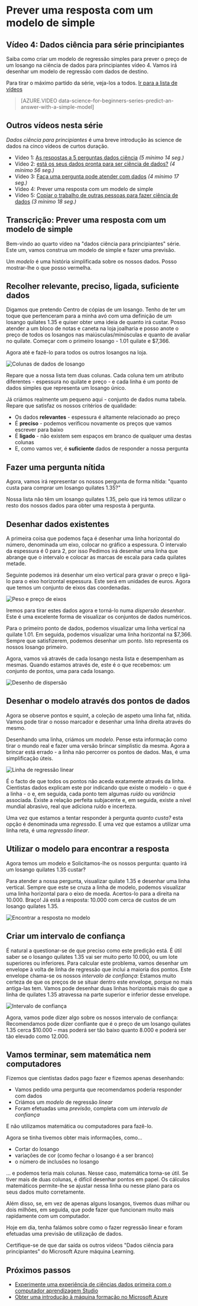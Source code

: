 <properties
   pageTitle="Prever uma resposta com um modelo simple - modelo de regressão | Microsoft Azure"
   description="Como criar um modelo de regressão simples para prever um preço em ciência de dados para principiantes vídeo 4. Inclui uma regressão linear com dados de destino."                                  
   keywords="criar um modelo, modelo simples, predição do preço, modelo de regressão simples"
   services="machine-learning"
   documentationCenter="na"
   authors="cjgronlund"
   manager="jhubbard"
   editor="cjgronlund"/>

<tags
   ms.service="machine-learning"
   ms.devlang="na"
   ms.topic="article"
   ms.tgt_pltfrm="na"
   ms.workload="na"
   ms.date="10/20/2016"
   ms.author="cgronlun;garye"/>

# <a name="predict-an-answer-with-a-simple-model"></a>Prever uma resposta com um modelo de simple

## <a name="video-4-data-science-for-beginners-series"></a>Vídeo 4: Dados ciência para série principiantes

Saiba como criar um modelo de regressão simples para prever o preço de um losango na ciência de dados para principiantes vídeo 4. Vamos irá desenhar um modelo de regressão com dados de destino.

Para tirar o máximo partido da série, veja-los a todos. [Ir para a lista de vídeos](#other-videos-in-this-series)

> [AZURE.VIDEO data-science-for-beginners-series-predict-an-answer-with-a-simple-model]

## <a name="other-videos-in-this-series"></a>Outros vídeos nesta série

*Dados ciência para principiantes* é uma breve introdução às science de dados na cinco vídeos de curtos duração.

  * Vídeo 1: [As respostas a 5 perguntas dados ciência](machine-learning-data-science-for-beginners-the-5-questions-data-science-answers.md) *(5 mínimo 14 seg.)*
  * Vídeo 2: [está os seus dados pronta para ser ciência de dados?](machine-learning-data-science-for-beginners-is-your-data-ready-for-data-science.md) *(4 mínimo 56 seg.)*
  * Vídeo 3: [Faça uma pergunta pode atender com dados](machine-learning-data-science-for-beginners-ask-a-question-you-can-answer-with-data.md) *(4 mínimo 17 seg.)*
  * Vídeo 4: Prever uma resposta com um modelo de simple
  * Vídeo 5: [Copiar o trabalho de outras pessoas para fazer ciência de dados](machine-learning-data-science-for-beginners-copy-other-peoples-work-to-do-data-science.md) *(3 mínimo 18 seg.)*

## <a name="transcript-predict-an-answer-with-a-simple-model"></a>Transcrição: Prever uma resposta com um modelo de simple

Bem-vindo ao quarto vídeo na "dados ciência para principiantes" série. Este um, vamos construa um modelo de simple e fazer uma previsão.

Um *modelo* é uma história simplificada sobre os nossos dados. Posso mostrar-lhe o que posso vermelha.

## <a name="collect-relevant-accurate-connected-enough-data"></a>Recolher relevante, preciso, ligada, suficiente dados

Digamos que pretendo Centro de cópias de um losango. Tenho de ter um toque que pertenceram para a minha avó com uma definição de um losango quilates 1.35 e quiser obter uma ideia de quanto irá custar. Posso atender a um bloco de notas e caneta na loja joalharia e posso anote o preço de todos os losangos nas maiúsculas/minúsculas e quanto de avaliar no quilate. Começar com o primeiro losango - 1.01 quilate e $7,366.

Agora até e fazê-lo para todos os outros losangos na loja.

![Colunas de dados de losango](./media/machine-learning-data-science-for-beginners-predict-an-answer-with-a-simple-model/diamond-data.png)

Repare que a nossa lista tem duas colunas. Cada coluna tem um atributo diferentes - espessura no quilate e preço - e cada linha é um ponto de dados simples que representa um losango único.

Já criámos realmente um pequeno aqui - conjunto de dados numa tabela. Repare que satisfaz os nossos critérios de qualidade:

* Os dados **relevantes** - espessura é altamente relacionado ao preço
* É **preciso** - podemos verificou novamente os preços que vamos escrever para baixo
* É **ligado** - não existem sem espaços em branco de qualquer uma destas colunas
* E, como vamos ver, é **suficiente** dados de responder a nossa pergunta

## <a name="ask-a-sharp-question"></a>Fazer uma pergunta nítida

Agora, vamos irá representar os nossos pergunta de forma nítida: "quanto custa para comprar um losango quilates 1.35?"

Nossa lista não têm um losango quilates 1.35, pelo que irá temos utilizar o resto dos nossos dados para obter uma resposta à pergunta.

## <a name="plot-the-existing-data"></a>Desenhar dados existentes

A primeira coisa que podemos faça é desenhar uma linha horizontal do número, denominada um eixo, colocar no gráfico a espessura. O intervalo da espessura é 0 para 2, por isso Pedimos irá desenhar uma linha que abrange que o intervalo e colocar as marcas de escala para cada quilates metade.

Seguinte podemos irá desenhar um eixo vertical para gravar o preço e ligá-lo para o eixo horizontal espessura. Este será em unidades de euros. Agora que temos um conjunto de eixos das coordenadas.

![Peso e preço de eixos](./media/machine-learning-data-science-for-beginners-predict-an-answer-with-a-simple-model/weight-and-price-axes.png)

Iremos para tirar estes dados agora e torná-lo numa *dispersão desenhar*. Este é uma excelente forma de visualizar os conjuntos de dados numéricos.

Para o primeiro ponto de dados, podemos visualizar uma linha vertical na quilate 1.01. Em seguida, podemos visualizar uma linha horizontal na $7,366. Sempre que satisfizerem, podemos desenhar um ponto. Isto representa os nossos losango primeiro.

Agora, vamos vá através de cada losango nesta lista e desempenham as mesmas. Quando estamos através de, este é o que recebemos: um conjunto de pontos, uma para cada losango.

![Desenho de dispersão](./media/machine-learning-data-science-for-beginners-predict-an-answer-with-a-simple-model/scatter-plot.png)

## <a name="draw-the-model-through-the-data-points"></a>Desenhar o modelo através dos pontos de dados

Agora se observe pontos e squint, a coleção de aspeto uma linha fat, nítida. Vamos pode tirar o nosso marcador e desenhar uma linha direita através do mesmo.

Desenhando uma linha, criámos um *modelo*. Pense esta informação como tirar o mundo real e fazer uma versão brincar simplistic da mesma. Agora a brincar está errado - a linha não percorrer os pontos de dados. Mas, é uma simplificação úteis.

![Linha de regressão linear](./media/machine-learning-data-science-for-beginners-predict-an-answer-with-a-simple-model/linear-regression-line.png)

É o facto de que todos os pontos não aceda exatamente através da linha. Cientistas dados explicam este por indicando que existe o modelo - o que é a linha - o e, em seguida, cada ponto tem algumas *ruído* ou *variância* associada. Existe a relação perfeita subjacente e, em seguida, existe a nível mundial abrasivo, real que adiciona ruído e incerteza.

Uma vez que estamos a tentar responder à pergunta *quanto custa?* esta opção é denominada uma *regressão*. E uma vez que estamos a utilizar uma linha reta, é uma *regressão linear*.

## <a name="use-the-model-to-find-the-answer"></a>Utilizar o modelo para encontrar a resposta

Agora temos um modelo e Solicitamos-lhe os nossos pergunta: quanto irá um losango quilates 1.35 custar?

Para atender a nossa pergunta, visualizar quilate 1.35 e desenhar uma linha vertical. Sempre que este se cruza a linha de modelo, podemos visualizar uma linha horizontal para o eixo de moeda. Acertos-lo para a direita na 10.000. Braço! Já está a resposta: 10.000 com cerca de custos de um losango quilates 1.35.

![Encontrar a resposta no modelo](./media/machine-learning-data-science-for-beginners-predict-an-answer-with-a-simple-model/find-the-answer.png)

## <a name="create-a-confidence-interval"></a>Criar um intervalo de confiança

É natural a questionar-se de que preciso como este predição está. É útil saber se o losango quilates 1.35 vai ser muito perto 10.000, ou um lote superiores ou inferiores. Para calcular este problema, vamos desenhar um envelope à volta de linha de regressão que inclui a maioria dos pontos. Este envelope chama-se os nossos *intervalo de confiança*: Estamos muito certeza de que os preços de se situar dentro este envelope, porque no mais antiga-las tem. Vamos pode desenhar duas linhas horizontais mais do que a linha de quilates 1.35 atravessa na parte superior e inferior desse envelope.

![Intervalo de confiança](./media/machine-learning-data-science-for-beginners-predict-an-answer-with-a-simple-model/confidence-interval.png)

Agora, vamos pode dizer algo sobre os nossos intervalo de confiança: Recomendamos pode dizer confiante que é o preço de um losango quilates 1.35 cerca $10.000 – mas poderá ser tão baixo quanto 8.000 e poderá ser tão elevado como 12.000.

## <a name="were-done-with-no-math-or-computers"></a>Vamos terminar, sem matemática nem computadores

Fizemos que cientistas dados pago fazer e fizemos apenas desenhando:

* Vamos pedido uma pergunta que recomendamos poderia responder com dados
* Criámos um *modelo* de regressão *linear*
* Foram efetuadas uma *previsão*, completa com um *intervalo de confiança*

E não utilizamos matemática ou computadores para fazê-lo.

Agora se tinha tivemos obter mais informações, como...

* Cortar do losango
* variações de cor (como fechar o losango é a ser branco)
* o número de inclusões no losango

… e podemos teria mais colunas. Nesse caso, matemática torna-se útil. Se tiver mais de duas colunas, é difícil desenhar pontos em papel. Os cálculos matemáticos permite-lhe se ajustar nessa linha ou nesse plano para os seus dados muito corretamente.

Além disso, se, em vez de apenas alguns losangos, tivemos duas milhar ou dois milhões, em seguida, que pode fazer que funcionam muito mais rapidamente com um computador.

Hoje em dia, tenha falámos sobre como o fazer regressão linear e foram efetuadas uma previsão de utilização de dados.

Certifique-se de que dar saída os outros vídeos "Dados ciência para principiantes" do Microsoft Azure máquina Learning.



## <a name="next-steps"></a>Próximos passos

  * [Experimente uma experiência de ciências dados primeira com o computador aprendizagem Studio](machine-learning-create-experiment.md)
  * [Obter uma introdução à máquina formação no Microsoft Azure](machine-learning-what-is-machine-learning.md)
